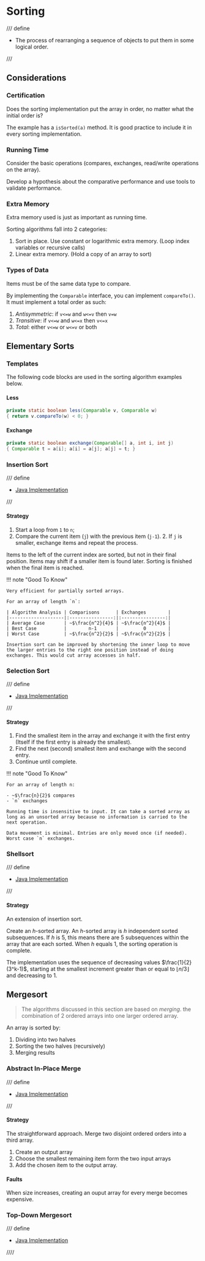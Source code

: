 # Sorting
/// define 

- The process of rearranging a sequence of objects to put them in some logical order.

///

## Considerations

### Certification

Does the sorting implementation put the array in order, no matter what the initial order is?

The example has a `isSorted(a)` method. It is good practice to include it in every sorting implementation.

### Running Time
    
Consider the basic operations (compares, exchanges, read/write operations on the array).

Develop a hypothesis about the comparative performance and use tools to validate performance.

### Extra Memory
    
Extra memory used is just as important as running time.

Sorting algorithms fall into 2 categories:

1. Sort in place. Use constant or logarithmic extra memory. (Loop index variables or recursive calls)
2. Linear extra memory. (Hold a copy of an array to sort)

### Types of Data

Items must be of the same data type to compare.

By implementing the `Comparable` interface, you can implement `compareTo()`. It must implement a total order as such:

1. _Antisymmetric_: if `v<=w` and `w<=v` then `v=w`
1. _Transitive_: if `v<=w` and `w<=x` then `v<=x`
1. _Total_: either `v<=w` or `w<=v` or both

## Elementary Sorts

### Templates
The following code blocks are used in the sorting algorithm examples below.

#### Less
```java
private static boolean less(Comparable v, Comparable w)
{ return v.compareTo(w) < 0; }
```

#### Exchange
```java
private static boolean exchange(Comparable[] a, int i, int j)
{ Comparable t = a[i]; a[i] = a[j]; a[j] = t; }
```


### Insertion Sort
/// define

- [Java Implementation](insertion.md)

///

#### Strategy
1. Start a loop from `1` to `n`;
2. Compare the current item (`j`) with the previous item (`j-1`). 
    2. If `j` is smaller, exchange items and repeat the process. 

Items to the left of the current index are sorted, but not in their final position. Items may shift if a smaller item is found later. Sorting is finished when the final item is reached. 

!!! note "Good To Know"
    
    Very efficient for partially sorted arrays.

    For an array of length `n`:
    
    | Algorithm Analysis | Comparisons      | Exchanges        |
    |--------------------|:----------------:|:----------------:|
    | Average Case       | ~$\frac{n^2}{4}$ | ~$\frac{n^2}{4}$ |
    | Best Case          |        n-1       |         0        |
    | Worst Case         | ~$\frac{n^2}{2}$ | ~$\frac{n^2}{2}$ |

    Insertion sort can be improved by shortening the inner loop to move the larger entries to the right one position instead of doing exchanges. This would cut array accesses in half.

### Selection Sort
/// define

- [Java Implementation](selection.md)

///

#### Strategy

1. Find the smallest item in the array and exchange it with the first entry (Itself if the first entry is already the smallest).
2. Find the next (second) smallest item and exchange with the second entry.
3. Continue until complete.

!!! note "Good To Know"
    
    For an array of length n:

    - ~$\frac{n}{2}$ compares
    - `n` exchanges
    
    Running time is insensitive to input. It can take a sorted array as long as an unsorted array because no information is carried to the next operation.
    
    Data movement is minimal. Entries are only moved once (if needed). Worst case `n` exchanges.

### Shellsort
/// define

- [Java Implementation](shell.md)

///

#### Strategy

An extension of insertion sort. 

Create an _h_-sorted array. An _h_-sorted array is _h_ independent sorted subsequences. If _h_ is 5, this means there are 5 subsequences within the array that are each sorted. When _h_ equals 1, the sorting operation is complete. 

The implementation uses the sequence of decreasing values $\frac{1}{2}(3^k-1)$, starting at the smallest increment greater than or equal to $\lfloor$_n_/3$\rfloor$ and decreasing to 1.

## Mergesort

> The algorithms discussed in this section are based on _merging_. the combination of 2 ordered arrays into one larger ordered array. 

An array is sorted by:

1. Dividing into two halves
1. Sorting the two halves (recursively)
1. Merging results

### Abstract In-Place Merge
/// define

- [Java Implementation](mergesort_in_place.md)

///

#### Strategy
The straightforward approach. Merge two disjoint ordered orders into a third array.

1. Create an output array
1. Choose the smallest remaining item form the two input arrays
1. Add the chosen item to the output array.

#### Faults
When size increases, creating an ouput array for every merge becomes expensive.


### Top-Down Mergesort
/// define

- [Java Implementation](top_down_mergesort.md)

////


